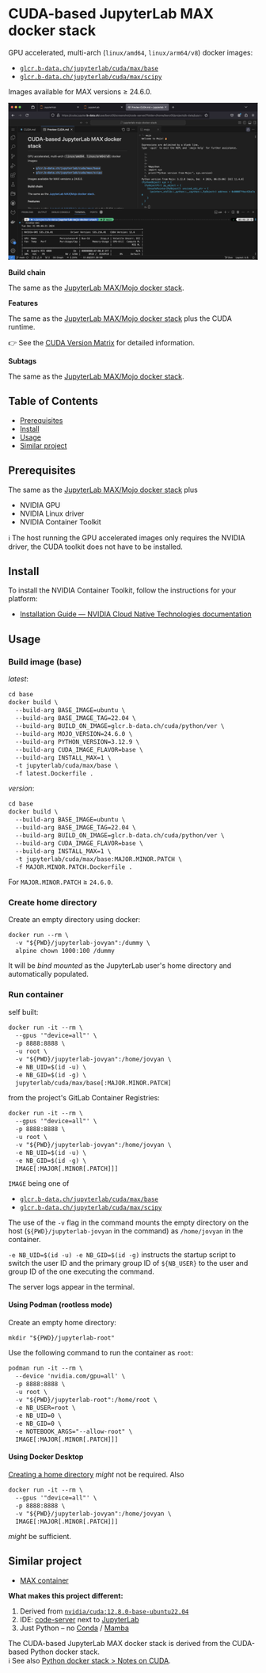 # CUDA-based JupyterLab MAX docker stack

GPU accelerated, multi-arch (`linux/amd64`, `linux/arm64/v8`) docker images:

* [`glcr.b-data.ch/jupyterlab/cuda/max/base`](https://gitlab.b-data.ch/jupyterlab/cuda/max/base/container_registry)
* [`glcr.b-data.ch/jupyterlab/cuda/max/scipy`](https://gitlab.b-data.ch/jupyterlab/cuda/max/scipy/container_registry)

Images available for MAX versions ≥ 24.6.0.

![CUDA screenshot](assets/cuda-screenshot.png)

**Build chain**

The same as the
[JupyterLab MAX/Mojo docker stack](README.md#jupyterlab-maxmojo-docker-stack).

**Features**

The same as the
[JupyterLab MAX/Mojo docker stack](README.md#jupyterlab-maxmojo-docker-stack)
plus the CUDA runtime.

:point_right: See the [CUDA Version Matrix](CUDA_VERSION_MATRIX.md) for detailed
information.

**Subtags**

The same as the
[JupyterLab MAX/Mojo docker stack](README.md#jupyterlab-maxmojo-docker-stack).

## Table of Contents

* [Prerequisites](#prerequisites)
* [Install](#install)
* [Usage](#usage)
* [Similar project](#similar-project)

## Prerequisites

The same as the
[JupyterLab MAX/Mojo docker stack](README.md#prerequisites) plus

* NVIDIA GPU
* NVIDIA Linux driver
* NVIDIA Container Toolkit

:information_source: The host running the GPU accelerated images only requires
the NVIDIA driver, the CUDA toolkit does not have to be installed.

## Install

To install the NVIDIA Container Toolkit, follow the instructions for your
platform:

* [Installation Guide &mdash; NVIDIA Cloud Native Technologies documentation](https://docs.nvidia.com/datacenter/cloud-native/container-toolkit/install-guide.html#supported-platforms)

## Usage

### Build image (base)

*latest*:

```shell
cd base
docker build \
  --build-arg BASE_IMAGE=ubuntu \
  --build-arg BASE_IMAGE_TAG=22.04 \
  --build-arg BUILD_ON_IMAGE=glcr.b-data.ch/cuda/python/ver \
  --build-arg MOJO_VERSION=24.6.0 \
  --build-arg PYTHON_VERSION=3.12.9 \
  --build-arg CUDA_IMAGE_FLAVOR=base \
  --build-arg INSTALL_MAX=1 \
  -t jupyterlab/cuda/max/base \
  -f latest.Dockerfile .
```

*version*:

```shell
cd base
docker build \
  --build-arg BASE_IMAGE=ubuntu \
  --build-arg BASE_IMAGE_TAG=22.04 \
  --build-arg BUILD_ON_IMAGE=glcr.b-data.ch/cuda/python/ver \
  --build-arg CUDA_IMAGE_FLAVOR=base \
  --build-arg INSTALL_MAX=1 \
  -t jupyterlab/cuda/max/base:MAJOR.MINOR.PATCH \
  -f MAJOR.MINOR.PATCH.Dockerfile .
```

For `MAJOR.MINOR.PATCH` ≥ `24.6.0`.

### Create home directory

Create an empty directory using docker:

```shell
docker run --rm \
  -v "${PWD}/jupyterlab-jovyan":/dummy \
  alpine chown 1000:100 /dummy
```

It will be *bind mounted* as the JupyterLab user's home directory and
automatically populated.

### Run container

self built:

```shell
docker run -it --rm \
  --gpus '"device=all"' \
  -p 8888:8888 \
  -u root \
  -v "${PWD}/jupyterlab-jovyan":/home/jovyan \
  -e NB_UID=$(id -u) \
  -e NB_GID=$(id -g) \
  jupyterlab/cuda/max/base[:MAJOR.MINOR.PATCH]
```

from the project's GitLab Container Registries:

```shell
docker run -it --rm \
  --gpus '"device=all"' \
  -p 8888:8888 \
  -u root \
  -v "${PWD}/jupyterlab-jovyan":/home/jovyan \
  -e NB_UID=$(id -u) \
  -e NB_GID=$(id -g) \
  IMAGE[:MAJOR[.MINOR[.PATCH]]]
```

`IMAGE` being one of

* [`glcr.b-data.ch/jupyterlab/cuda/max/base`](https://gitlab.b-data.ch/jupyterlab/cuda/max/base/container_registry)
* [`glcr.b-data.ch/jupyterlab/cuda/max/scipy`](https://gitlab.b-data.ch/jupyterlab/cuda/max/scipy/container_registry)

The use of the `-v` flag in the command mounts the empty directory on the host
(`${PWD}/jupyterlab-jovyan` in the command) as `/home/jovyan` in the container.

`-e NB_UID=$(id -u) -e NB_GID=$(id -g)` instructs the startup script to switch
the user ID and the primary group ID of `${NB_USER}` to the user and group ID of
the one executing the command.

The server logs appear in the terminal.

#### Using Podman (rootless mode)

Create an empty home directory:

```shell
mkdir "${PWD}/jupyterlab-root"
```

Use the following command to run the container as `root`:

```shell
podman run -it --rm \
  --device 'nvidia.com/gpu=all' \
  -p 8888:8888 \
  -u root \
  -v "${PWD}/jupyterlab-root":/home/root \
  -e NB_USER=root \
  -e NB_UID=0 \
  -e NB_GID=0 \
  -e NOTEBOOK_ARGS="--allow-root" \
  IMAGE[:MAJOR[.MINOR[.PATCH]]]
```

#### Using Docker Desktop

[Creating a home directory](#create-home-directory) *might* not be required.
Also

```shell
docker run -it --rm \
  --gpus '"device=all"' \
  -p 8888:8888 \
  -v "${PWD}/jupyterlab-jovyan":/home/jovyan \
  IMAGE[:MAJOR[.MINOR[.PATCH]]]
```

*might* be sufficient.

## Similar project

* [MAX container](https://docs.modular.com/max/container/)

**What makes this project different:**

1. Derived from [`nvidia/cuda:12.8.0-base-ubuntu22.04`](https://hub.docker.com/r/nvidia/cuda/tags?page=1&name=12.8.0-base-ubuntu22.04)
1. IDE: [code-server](https://github.com/coder/code-server) next to
   [JupyterLab](https://github.com/jupyterlab/jupyterlab)
1. Just Python – no [Conda](https://github.com/conda/conda) /
   [Mamba](https://github.com/mamba-org/mamba)

The CUDA-based JupyterLab MAX docker stack is derived from the CUDA-based Python
docker stack.  
:information_source: See also [Python docker stack > Notes on CUDA](https://github.com/b-data/python-docker-stack/blob/main/CUDA_NOTES.md).
